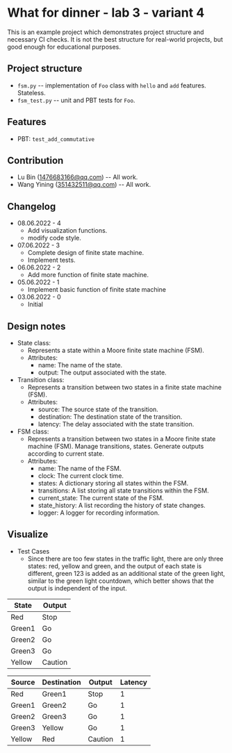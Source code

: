 # What for dinner - lab 3 - variant 4

This is an example project which demonstrates project structure and necessary
CI checks. It is not the best structure for real-world projects, but good
enough for educational purposes.

## Project structure

- `fsm.py` -- implementation of `Foo` class with `hello` and `add` features.
   Stateless.
- `fsm_test.py` -- unit and PBT tests for `Foo`.

## Features

- PBT: `test_add_commutative`

## Contribution

- Lu Bin (1476683166@qq.com) -- All work.
- Wang Yining (351432511@qq.com) -- All work.

## Changelog

- 08.06.2022 - 4
   - Add visualization functions.
   - modify code style.
- 07.06.2022 - 3
   - Complete design of finite state machine.
   - Implement tests.
- 06.06.2022 - 2
   - Add more function of finite state machine.
- 05.06.2022 - 1
   - Implement basic function of finite state machine
- 03.06.2022 - 0
   - Initial

## Design notes

- State class:
   - Represents a state within a Moore finite state machine (FSM).
   - Attributes:
      - name: The name of the state.
      - output: The output associated with the state.
- Transition class:
   - Represents a transition between two states in a finite state machine (FSM).
   - Attributes:
      - source: The source state of the transition.
      - destination: The destination state of the transition.
      - latency: The delay associated with the state transition.
- FSM class:
   - Represents a transition between two states in a Moore finite state machine (FSM).
    Manage transitions, states. Generate outputs according to current state.
   - Attributes:
      - name: The name of the FSM.
      - clock: The current clock time.
      - states: A dictionary storing all states within the FSM.
      - transitions: A list storing all state transitions within the FSM.
      - current_state: The current state of the FSM.
      - state_history: A list recording the history of state changes.
      - logger: A logger for recording information.

## Visualize

- Test Cases
   - Since there are too few states in the traffic light,
     there are only three states: red, yellow and green,
     and the output of each state is different,
     green 123 is added as an additional state of the green light,
     similar to the green light countdown,
     which better shows that the output is independent of the input.

| State | Output |
|-------|--------|
|Red    |Stop    |
|Green1 |Go      |
|Green2 |Go      |
|Green3 |Go      |
|Yellow |Caution |

| Source | Destination | Output | Latency |
|--------|-------------|--------|---------|
|Red     |Green1       |Stop    |1        |
|Green1  |Green2       |Go      |1        |
|Green2  |Green3       |Go      |1        |
|Green3  |Yellow       |Go      |1        |
|Yellow  |Red          |Caution |1        |
